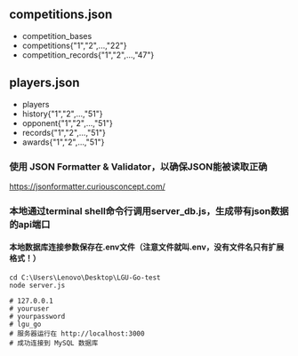 ## competitions.json
- competition_bases
- competitions{"1","2",...,"22"}
- competition_records{"1","2",...,"47"}

## players.json
- players
- history{"1","2",...,"51"}
- opponent{"1","2",...,"51"}
- records{"1","2",...,"51"}
- awards{"1","2",...,"51"}

### 使用 JSON Formatter & Validator，以确保JSON能被读取正确
https://jsonformatter.curiousconcept.com/

### 本地通过terminal shell命令行调用server_db.js，生成带有json数据的api端口
#### 本地数据库连接参数保存在.env文件（注意文件就叫.env，没有文件名只有扩展格式！）
```shell
cd C:\Users\Lenovo\Desktop\LGU-Go-test
node server.js

# 127.0.0.1
# youruser
# yourpassword
# lgu_go
# 服务器运行在 http://localhost:3000
# 成功连接到 MySQL 数据库
```


